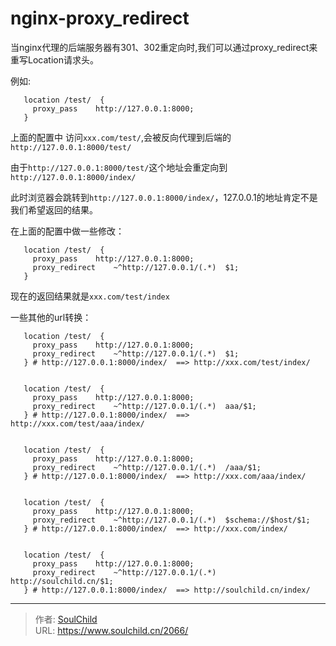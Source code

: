 # nginx-proxy_redirect

<!--more-->
当nginx代理的后端服务器有301、302重定向时,我们可以通过proxy_redirect来重写Location请求头。


例如:

```nginx
   location /test/  {
     proxy_pass    http://127.0.0.1:8000;
   }
```
上面的配置中
访问`xxx.com/test/`,会被反向代理到后端的`http://127.0.0.1:8000/test/`



由于`http://127.0.0.1:8000/test/`这个地址会重定向到`http://127.0.0.1:8000/index/`

此时浏览器会跳转到`http://127.0.0.1:8000/index/`，127.0.0.1的地址肯定不是我们希望返回的结果。


在上面的配置中做一些修改：

```nginx
   location /test/  {
     proxy_pass    http://127.0.0.1:8000;
     proxy_redirect    ~^http://127.0.0.1/(.*)  $1;
   }
```

现在的返回结果就是`xxx.com/test/index`




一些其他的url转换：
```nginx
   location /test/  {
     proxy_pass    http://127.0.0.1:8000;
     proxy_redirect    ~^http://127.0.0.1/(.*)  $1;
   } # http://127.0.0.1:8000/index/  ==> http://xxx.com/test/index/


   location /test/  {
     proxy_pass    http://127.0.0.1:8000;
     proxy_redirect    ~^http://127.0.0.1/(.*)  aaa/$1;
   } # http://127.0.0.1:8000/index/  ==> http://xxx.com/test/aaa/index/


   location /test/  {
     proxy_pass    http://127.0.0.1:8000;
     proxy_redirect    ~^http://127.0.0.1/(.*)  /aaa/$1;
   } # http://127.0.0.1:8000/index/  ==> http://xxx.com/aaa/index/


   location /test/  {
     proxy_pass    http://127.0.0.1:8000;
     proxy_redirect    ~^http://127.0.0.1/(.*)  $schema://$host/$1;
   } # http://127.0.0.1:8000/index/  ==> http://xxx.com/index/


   location /test/  {
     proxy_pass    http://127.0.0.1:8000;
     proxy_redirect    ~^http://127.0.0.1/(.*)  http://soulchild.cn/$1;
   } # http://127.0.0.1:8000/index/  ==> http://soulchild.cn/index/

```






---

> 作者: [SoulChild](https://www.soulchild.cn)  
> URL: https://www.soulchild.cn/2066/  

